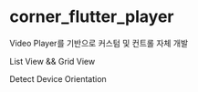 # corner_flutter_player

Video Player를 기반으로 커스텀 및 컨트롤 자체 개발

List View && Grid View

Detect Device Orientation


